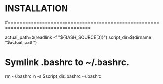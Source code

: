 # INSTALLATION
#===================================================================================

actual_path=$(readlink -f "${BASH_SOURCE[0]}")
script_dir=$(dirname "$actual_path")

# Symlink .bashrc to ~/.bashrc.
rm ~/.bashrc
ln -s $script_dir/.bashrc ~/.bashrc
